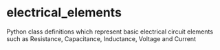# electrical_elements
Python class definitions which represent basic electrical circuit elements such as Resistance, Capacitance, Inductance, Voltage and Current
